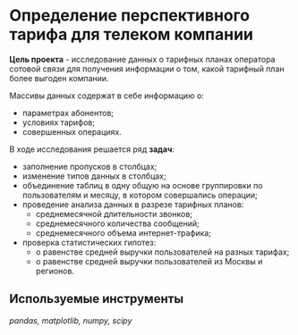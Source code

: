 # Определение перспективного тарифа для телеком компании

**Цель проекта** - исследование данных о тарифных планах оператора сотовой связи для получения информации о том, какой тарифный план более выгоден компании.

Массивы данных содержат в себе информацию о: 
- параметрах абонентов;
- условиях тарифов;
- совершенных операциях.

В ходе исследования решается ряд **задач**:
- заполнение пропусков в столбцах; 
- изменение типов данных в столбцах;
- объединение таблиц в одну общую на основе группировки по пользователям и месяцу, в котором совершались операции;
- проведение анализа данных в разрезе тарифных планов:
    + среднемесячной длительности звонков;
    + среднемесячного количества сообщений;
    + среднемесячного объема интернет-трафика;
- проверка статистических гипотез:
    + о равенстве средней выручки пользователей на разных тарифах;
    + о равенстве средней выручки пользователей из Москвы и регионов.

## Используемые инструменты
*pandas, matplotlib, numpy, scipy* 
